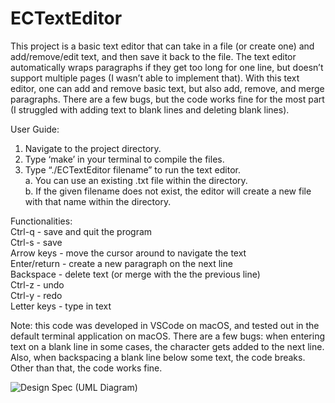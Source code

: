 # ECTextEditor

This project is a basic text editor that can take in a file (or create one) and add/remove/edit text, and then save it back to the file. The text editor automatically wraps paragraphs if they get too long for one line, but doesn’t support multiple pages (I wasn’t able to implement that). With this text editor, one can add and remove basic text, but also add, remove, and merge paragraphs. There are a few bugs, but the code works fine for the most part (I struggled with adding text to blank lines and deleting blank lines).  

User Guide:  
1. Navigate to the project directory.  
2. Type ‘make’ in your terminal to compile the files.  
3. Type “./ECTextEditor filename” to run the text editor.  
  a. You can use an existing .txt file within the directory.  
  b. If the given filename does not exist, the editor will create a new file with that name within the directory.  

Functionalities:  
  Ctrl-q        - save and quit the program  
  Ctrl-s        - save  
  Arrow keys    - move the cursor around to navigate the text  
  Enter/return  - create a new paragraph on the next line  
  Backspace     - delete text (or merge with the the previous line)  
  Ctrl-z        - undo  
  Ctrl-y        - redo  
  Letter keys   - type in text  

Note: this code was developed in VSCode on macOS, and tested out in the default terminal application on macOS. There are a few bugs: when entering text on a blank line in some cases, the character gets added to the next line. Also, when backspacing a blank line below some text, the code breaks. Other than that, the code works fine.  

![Design Spec (UML Diagram)](https://user-images.githubusercontent.com/15129556/85901712-6b547880-b7d0-11ea-8eee-b2c4ef615f29.png)  

